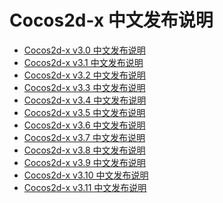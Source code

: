 Cocos2d-x 中文发布说明
======================
* [Cocos2d-x v3.0 中文发布说明](cocos2d-x_v3.0_release_notes.md)
* [Cocos2d-x v3.1 中文发布说明](cocos2d-x_v3.1_release_notes.md)
* [Cocos2d-x v3.2 中文发布说明](cocos2d-x_v3.2_release_notes.md)
* [Cocos2d-x v3.3 中文发布说明](cocos2d-x_v3.3_release_notes.md)
* [Cocos2d-x v3.4 中文发布说明](cocos2d-x_v3.4_release_notes.md)
* [Cocos2d-x v3.5 中文发布说明](cocos2d-x_v3.5_release_notes.md)
* [Cocos2d-x v3.6 中文发布说明](cocos2d-x_v3.6_release_notes.md)
* [Cocos2d-x v3.7 中文发布说明](cocos2d-x_v3.7_release_notes.md)
* [Cocos2d-x v3.8 中文发布说明](cocos2d-x_v3.8_release_notes.md)
* [Cocos2d-x v3.9 中文发布说明](cocos2d-x_v3.9_release_notes.md)
* [Cocos2d-x v3.10 中文发布说明](cocos2d-x_v3.10_release_notes.md)
* [Cocos2d-x v3.11 中文发布说明](cocos2d-x_v3.11_release_notes.md)